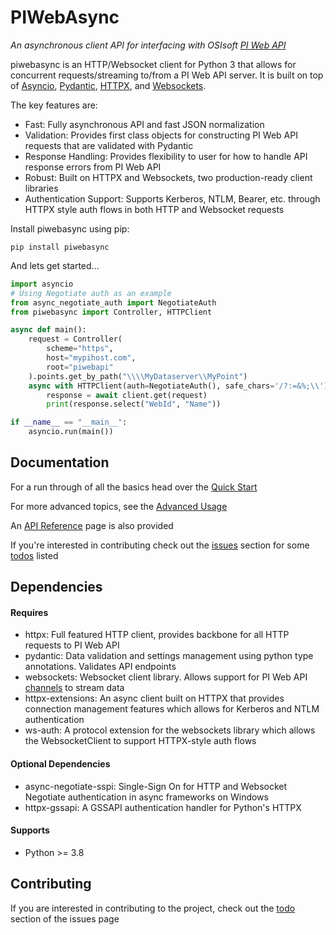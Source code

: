 # PIWebAsync

*An asynchronous client API for interfacing with OSIsoft [PI Web API](https://docs.osisoft.com/bundle/pi-web-api-reference/page/help.html)*

piwebasync is an HTTP/Websocket client for Python 3 that allows for concurrent requests/streaming to/from a PI Web API server. It is built on top of [Asyncio](https://docs.python.org/3/library/asyncio.html), [Pydantic](https://pydantic-docs.helpmanual.io/), [HTTPX](https://www.python-httpx.org/), and [Websockets](https://websockets.readthedocs.io/en/stable/index.html).

The key features are:

- Fast: Fully asynchronous API and fast JSON normalization 
- Validation: Provides first class objects for constructing PI Web API requests that are validated with Pydantic
- Response Handling: Provides flexibility to user for how to handle API response errors from PI Web API
- Robust: Built on HTTPX and Websockets, two production-ready client libraries
- Authentication Support: Supports Kerberos, NTLM, Bearer, etc. through HTTPX style auth flows in both HTTP and Websocket requests

Install piwebasync using pip:

	pip install piwebasync

And lets get started...
```python
import asyncio
# Using Negotiate auth as an example
from async_negotiate_auth import NegotiateAuth
from piwebasync import Controller, HTTPClient

async def main():
    request = Controller(
        scheme="https",
        host="mypihost.com",
        root="piwebapi"
    ).points.get_by_path("\\\\MyDataserver\\MyPoint")
    async with HTTPClient(auth=NegotiateAuth(), safe_chars='/?:=&%;\\') as client:
        response = await client.get(request)
        print(response.select("WebId", "Name"))

if __name__ == "__main__":
    asyncio.run(main())
```

## Documentation

For a run through of all the basics head over the [Quick Start](https://github.com/newvicx/piwebasync/blob/main/docs/Quick%20Start.md)

For more advanced topics, see the [Advanced Usage](https://github.com/newvicx/piwebasync/blob/main/docs/Advanced%20Usage.md)

An [API Reference](https://github.com/newvicx/piwebasync/blob/main/docs/API%20Reference.md) page is also provided

If you're interested in contributing check out the [issues](https://github.com/newvicx/piwebasync/issues) section for some [todos](https://github.com/newvicx/piwebasync/labels/todo) listed

## Dependencies

#### Requires

- httpx: Full featured HTTP client, provides backbone for all HTTP requests to PI Web API
- pydantic: Data validation and settings management using python type annotations. Validates API endpoints
- websockets: Websocket client library. Allows support for PI Web API [channels](https://docs.osisoft.com/bundle/pi-web-api-reference/page/help/topics/channels.html) to stream data 
- httpx-extensions: An async client built on HTTPX that provides connection management features which allows for Kerberos and NTLM authentication
- ws-auth: A protocol extension for the websockets library which allows the WebsocketClient to support HTTPX-style auth flows

#### Optional Dependencies

- async-negotiate-sspi: Single-Sign On for HTTP and Websocket Negotiate authentication in async frameworks on Windows
- httpx-gssapi: A GSSAPI authentication handler for Python's HTTPX

#### Supports

- Python >= 3.8

## Contributing
If you are interested in contributing to the project, check out the [todo](https://github.com/newvicx/piwebasync/labels/todo) section of the issues page

